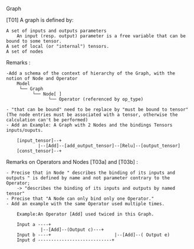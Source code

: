 Graph

[T01] A graph is defined by:

    A set of inputs and outputs parameters
        An input (resp. output) parameter is a free variable that can be bound to some tensor.
    A set of local (or "internal") tensors.
    A set of nodes


Remarks : 

	-Add a schema of the context of hierarchy of the Graph, with the notion of Node and Operator 
		Model
		 └── Graph
			  └── Node[ ]
					└── Operator (referenced by op_type)
					
	- "that can be bound" need to be replace by "must be bound to tensor" 
	(The node entries must be associated with a tensor, otherwise the calculation can't be performed)
	- Add an Example: A Graph with 2 Nodes and the bindings Tensors inputs/ouputs.

		[input_tensor]--+
			 	|--[Add]--[add_output_tensor]--[Relu]--[output_tensor]
		[const_tensor]--+



Remarks on Operators and Nodes [T03a] and [T03b] : 
	
	- Precise that in Node " describes the binding of its inputs and outputs " is defined by name and not parameter contrary to the Operator;
		-> "describes the binding of its inputs and outputs by named tensor"
	- Precise that "A Node can only bind only one Operator." 
	- Add an example with the same Operator used multiple times.
	
		Example:An Operator [Add] used twiced in this Graph.

		Input a ----+
			     |--[Add]--(Output c)---+
		Input b ----+                        |--[Add]--( Output e)
		Input d ----------------------------+
